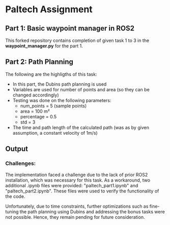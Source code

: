 # Paltech Assignment

## Part 1: Basic waypoint manager in ROS2

This forked repository contains completion of given task 1 to 3 in the **waypoint_manager.py** for the part 1.

## Part 2: Path Planning 

The following are the highligths of this task:
- In this part, the Dubins path planning is used
- Variables are used for number of points and area (so they can be changed accordingly)
- Testing was done on the following parameters:
    - num_points = 5 (sample points)
    - area = 100 m²
    - percentage = 0.5
    - std = 3
- The time and path length of the calculated path (was as by given assumption, a constant velocity of 1m/s)
   
## Output



### Challenges:

The implementation faced a challenge due to the lack of prior ROS2 installation, which was necessary for this task. As a workaround, two additional .ipynb files were provided: "paltech_part1.ipynb" and "paltech_part2.ipynb". These files were used to verify the functionality of the code.

Unfortunately, due to time constraints, further optimizations such as fine-tuning the path planning using Dubins and addressing the bonus tasks were not possible. Hence, they remain pending for future consideration.
